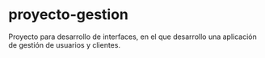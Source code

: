 # proyecto-gestion
Proyecto para desarrollo de interfaces, en el que desarrollo una aplicación de gestión de usuarios y clientes.
